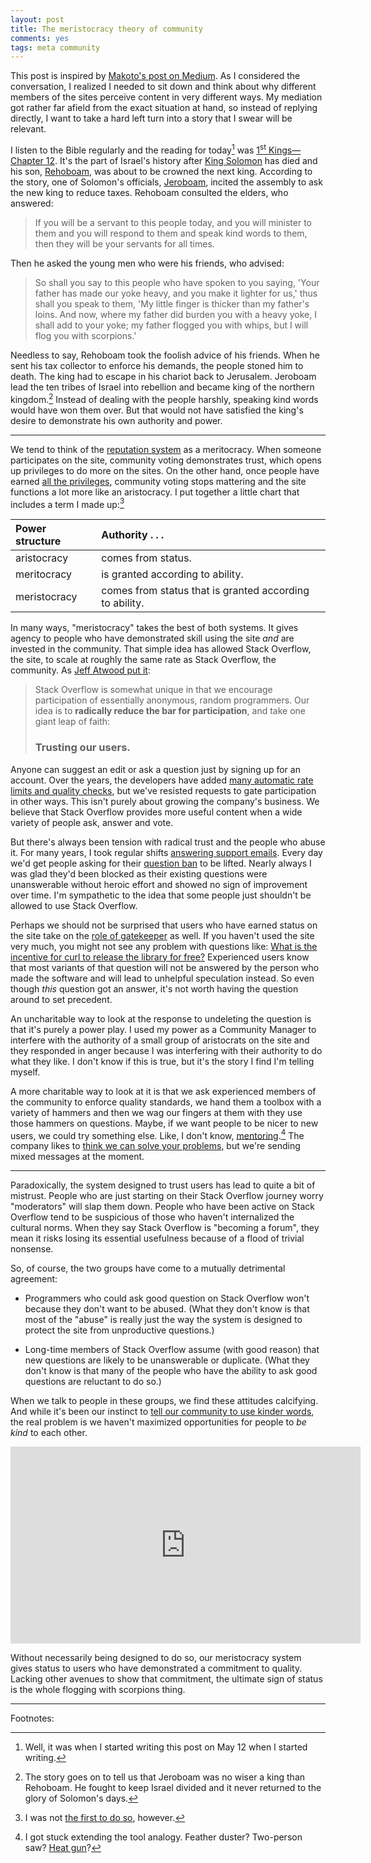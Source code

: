 ```yaml
---
layout: post
title: The meristocracy theory of community
comments: yes
tags: meta community
---
```


This post is inspired by
[Makoto's post on Medium](https://medium.com/@makotothedragon/dear-stack-overflow-i-really-want-to-talk-but-i-dont-believe-you-ll-listen-to-me-anymore-9b17cc9c05f6). As
I considered the conversation, I realized I needed to sit down and
think about why different members of the sites perceive content in
very different ways. My mediation got rather far afield from the exact
situation at hand, so instead of replying directly, I want to take a
hard left turn into a story that I swear will be relevant.

I listen to the Bible regularly and the reading for today[^1] was
[1<sup>st</sup> Kings&mdash;Chapter 12](https://www.chabad.org/library/bible_cdo/aid/15896). It's
the part of Israel's history after
[King Solomon](https://en.wikipedia.org/wiki/Solomon) has died and his
son, [Rehoboam](https://en.wikipedia.org/wiki/Rehoboam), was about to
be crowned the next king. According to the story, one of Solomon's
officials, [Jeroboam](https://en.wikipedia.org/wiki/Jeroboam), incited
the assembly to ask the new king to reduce taxes. Rehoboam consulted
the elders, who answered:

> If you will be a servant to this people today, and you will minister
> to them and you will respond to them and speak kind words to them,
> then they will be your servants for all times.

Then he asked the young men who were his friends, who advised:

> So shall you say to this people who have spoken to you saying, 'Your
> father has made our yoke heavy, and you make it lighter for us,'
> thus shall you speak to them, 'My little finger is thicker than my
> father's loins. And now, where my father did burden you with a heavy
> yoke, I shall add to your yoke; my father flogged you with whips,
> but I will flog you with scorpions.'

Needless to say, Rehoboam took the foolish advice of his friends. When
he sent his tax collector to enforce his demands, the people stoned
him to death. The king had to escape in his chariot back to
Jerusalem. Jeroboam lead the ten tribes of Israel into rebellion and
became king of the northern kingdom.[^2] Instead of dealing with the
people harshly, speaking kind words would have won them over. But that
would not have satisfied the king's desire to demonstrate his own authority
and power.

---

We tend to think of the
[reputation system](https://stackoverflow.com/help/whats-reputation)
as a meritocracy. When someone participates on the site, community
voting demonstrates trust, which opens up privileges to do more on the
sites. On the other hand, once people have earned
[all the privileges](https://stackoverflow.com/help/privileges/trusted-user),
community voting stops mattering and the site functions a lot more
like an aristocracy. I put together a little chart that includes a
term I made up:[^3]

| Power structure | Authority . . .                                         |
| :-------------- | :--------------                                         |
| aristocracy     | comes from status.                                      |
| meritocracy     | is granted according to ability.                        |
| meristocracy    | comes from status that is granted according to ability. |

In many ways, "meristocracy" takes the best of both systems. It gives
agency to people who have demonstrated skill using the site _and_ are
invested in the community. That simple idea has allowed Stack
Overflow, the site, to scale at roughly the same rate as Stack
Overflow, the community. As
[Jeff Atwood put it](https://stackoverflow.blog/2009/02/21/new-question-answer-rate-limits/):

> Stack Overflow is somewhat unique in that we encourage participation
> of essentially anonymous, random programmers. Our idea is to
> **radically reduce the bar for participation**, and take one giant leap
> of faith:
>
> ### Trusting our users.

Anyone can suggest an edit or ask a question just by signing up for an
account. Over the years, the developers have added
[many automatic rate limits and quality checks](https://meta.stackoverflow.com/a/358412/1438),
but we've resisted requests to gate participation in other ways. This
isn't purely about growing the company's business. We believe that
Stack Overflow provides more useful content when a wide variety of
people ask, answer and vote. 

But there's always been tension with radical trust and the people who
abuse it. For many years, I took regular shifts
[answering support emails](/tag/support.html). Every day we'd get
people asking for their
[question ban](https://stackoverflow.com/help/question-bans) to be
lifted. Nearly always I was glad they'd been blocked as their existing
questions were unanswerable without heroic effort and showed no sign
of improvement over time. I'm sympathetic to the idea that some people
just shouldn't be allowed to use Stack Overflow.

Perhaps we should not be surprised that users who have earned status
on the site take on the
[role of gatekeeper](https://www.youtube.com/watch?v=pNnIbFFzpD8) as
well. If you haven't used the site very much, you might not see any
problem with questions like:
[What is the incentive for curl to release the library for free?](https://stackoverflow.com/q/55884514/1438)
Experienced users know that most variants of that question will not be
answered by the person who made the software and will lead to
unhelpful speculation instead. So even though _this_ question got an
answer, it's not worth having the question around to set precedent.

An uncharitable way to look at the response to undeleting the question
is that it's purely a power play. I used my power as a Community
Manager to interfere with the authority of a small group of
aristocrats on the site and they responded in anger because I was
interfering with their authority to do what they like. I don't know if
this is true, but it's the story I find I'm telling myself.

A more charitable way to look at it is that we ask experienced members
of the community to enforce quality standards, we hand them a toolbox
with a variety of hammers and then we wag our fingers at them with
they use those hammers on questions. Maybe, if we want people to be
nicer to new users, we could try something else. Like, I don't know,
[mentoring](https://meta.stackexchange.com/a/262292/1438).[^4] The
company likes to
[think we can solve your problems](https://meta.stackexchange.com/a/311933/1438),
but we're sending mixed messages at the moment.

---

Paradoxically, the system designed to trust users has lead to quite a
bit of mistrust. People who are just starting on their Stack Overflow
journey worry "moderators" will slap them down. People who have been
active on Stack Overflow tend to be suspicious of those who haven't
internalized the cultural norms. When they say Stack Overflow is
"becoming a forum", they mean it risks losing its essential
usefulness because of a flood of trivial nonsense.

So, of course, the two groups have come to a mutually detrimental
agreement:

* Programmers who could ask good question on Stack Overflow won't
  because they don't want to be abused. (What they don't know is that
  most of the "abuse" is really just the way the system is designed to
  protect the site from unproductive questions.)

* Long-time members of Stack Overflow assume (with good reason) that
  new questions are likely to be unanswerable or duplicate. (What they
  don't know is that many of the people who have the ability to ask
  good questions are reluctant to do so.)

When we talk to people in these groups, we find these attitudes
calcifying. And while it's been our instinct to
[tell our community to use kinder words](https://stackoverflow.blog/2018/04/26/stack-overflow-isnt-very-welcoming-its-time-for-that-to-change/),
the real problem is we haven't maximized opportunities for people to
_be kind_ to each other.

<iframe width="560" height="315"
src="https://www.youtube.com/embed/QGErt4CfLD0" frameborder="0"
allow="accelerometer; autoplay; encrypted-media; gyroscope;
picture-in-picture" allowfullscreen></iframe>

Without necessarily being designed to do so, our meristocracy system
gives status to users who have demonstrated a commitment to
quality. Lacking other avenues to show that commitment, the ultimate
sign of status is the whole flogging with scorpions thing.

---

Footnotes:

[^1]: Well, it was when I started writing this post on May 12 when I
    started writing.

[^2]: The story goes on to tell us that Jeroboam was no wiser a king
    than Rehoboam. He fought to keep Israel divided and it never
    returned to the glory of Solomon's days.

[^3]: I was not
    [the first to do so](https://aprofessionaldilettante.wordpress.com/2016/03/17/a-meristocracy/),
    however.

[^4]: I got stuck extending the tool analogy. Feather duster?
    Two-person saw?
    [Heat gun](https://diy.stackexchange.com/a/15674/6836)?

<!--  LocalWords:  meristocracy LocalWords Makoto Rehoboam Solomon's
 -->
<!--  LocalWords:  undeletion undeleting libcurl
 -->
